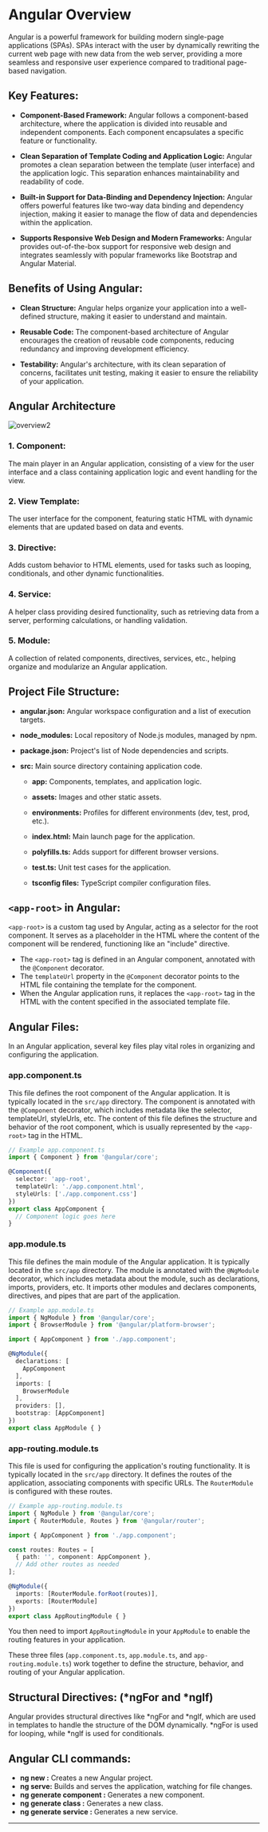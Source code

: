 # Angular Overview

Angular is a powerful framework for building modern single-page applications (SPAs). SPAs interact with the user by dynamically rewriting the current web page with new data from the web server, providing a more seamless and responsive user experience compared to traditional page-based navigation.

## Key Features:

- **Component-Based Framework:**
  Angular follows a component-based architecture, where the application is divided into reusable and independent components. Each component encapsulates a specific feature or functionality.

- **Clean Separation of Template Coding and Application Logic:**
  Angular promotes a clean separation between the template (user interface) and the application logic. This separation enhances maintainability and readability of code.

- **Built-in Support for Data-Binding and Dependency Injection:**
  Angular offers powerful features like two-way data binding and dependency injection, making it easier to manage the flow of data and dependencies within the application.

- **Supports Responsive Web Design and Modern Frameworks:**
  Angular provides out-of-the-box support for responsive web design and integrates seamlessly with popular frameworks like Bootstrap and Angular Material.

## Benefits of Using Angular:

- **Clean Structure:**
  Angular helps organize your application into a well-defined structure, making it easier to understand and maintain.

- **Reusable Code:**
  The component-based architecture of Angular encourages the creation of reusable code components, reducing redundancy and improving development efficiency.

- **Testability:**
  Angular's architecture, with its clean separation of concerns, facilitates unit testing, making it easier to ensure the reliability of your application.

## Angular Architecture

![overview2](https://github.com/baderbenlhachemi/angular-demo/assets/88034249/623d9732-9f91-48b1-925b-a8781970ef50)

### 1. Component:

The main player in an Angular application, consisting of a view for the user interface and a class containing application logic and event handling for the view.

### 2. View Template:

The user interface for the component, featuring static HTML with dynamic elements that are updated based on data and events.

### 3. Directive:

Adds custom behavior to HTML elements, used for tasks such as looping, conditionals, and other dynamic functionalities.

### 4. Service:

A helper class providing desired functionality, such as retrieving data from a server, performing calculations, or handling validation.

### 5. Module:

A collection of related components, directives, services, etc., helping organize and modularize an Angular application.

## Project File Structure:

- **angular.json:**
  Angular workspace configuration and a list of execution targets.

- **node_modules:**
  Local repository of Node.js modules, managed by npm.

- **package.json:**
  Project's list of Node dependencies and scripts.

- **src:**
  Main source directory containing application code.

    - **app:**
      Components, templates, and application logic.

    - **assets:**
      Images and other static assets.

    - **environments:**
      Profiles for different environments (dev, test, prod, etc.).

    - **index.html:**
      Main launch page for the application.

    - **polyfills.ts:**
      Adds support for different browser versions.

    - **test.ts:**
      Unit test cases for the application.

    - **tsconfig files:**
      TypeScript compiler configuration files.

## `<app-root>` in Angular:

`<app-root>` is a custom tag used by Angular, acting as a selector for the root component. It serves as a placeholder in the HTML where the content of the component will be rendered, functioning like an "include" directive.

- The `<app-root>` tag is defined in an Angular component, annotated with the `@Component` decorator.
- The `templateUrl` property in the `@Component` decorator points to the HTML file containing the template for the component.
- When the Angular application runs, it replaces the `<app-root>` tag in the HTML with the content specified in the associated template file.

## Angular Files:

In an Angular application, several key files play vital roles in organizing and configuring the application.

### app.component.ts

This file defines the root component of the Angular application. It is typically located in the `src/app` directory. The component is annotated with the `@Component` decorator, which includes metadata like the selector, templateUrl, styleUrls, etc. The content of this file defines the structure and behavior of the root component, which is usually represented by the `<app-root>` tag in the HTML.

```typescript
// Example app.component.ts
import { Component } from '@angular/core';

@Component({
  selector: 'app-root',
  templateUrl: './app.component.html',
  styleUrls: ['./app.component.css']
})
export class AppComponent {
  // Component logic goes here
}
```

### app.module.ts

This file defines the main module of the Angular application. It is typically located in the `src/app` directory. The module is annotated with the `@NgModule` decorator, which includes metadata about the module, such as declarations, imports, providers, etc. It imports other modules and declares components, directives, and pipes that are part of the application.

```typescript
// Example app.module.ts
import { NgModule } from '@angular/core';
import { BrowserModule } from '@angular/platform-browser';

import { AppComponent } from './app.component';

@NgModule({
  declarations: [
    AppComponent
  ],
  imports: [
    BrowserModule
  ],
  providers: [],
  bootstrap: [AppComponent]
})
export class AppModule { }
```

### app-routing.module.ts

This file is used for configuring the application's routing functionality. It is typically located in the `src/app` directory. It defines the routes of the application, associating components with specific URLs. The `RouterModule` is configured with these routes.

```typescript
// Example app-routing.module.ts
import { NgModule } from '@angular/core';
import { RouterModule, Routes } from '@angular/router';

import { AppComponent } from './app.component';

const routes: Routes = [
  { path: '', component: AppComponent },
  // Add other routes as needed
];

@NgModule({
  imports: [RouterModule.forRoot(routes)],
  exports: [RouterModule]
})
export class AppRoutingModule { }
```

You then need to import `AppRoutingModule` in your `AppModule` to enable the routing features in your application.

These three files (`app.component.ts`, `app.module.ts`, and `app-routing.module.ts`) work together to define the structure, behavior, and routing of your Angular application.

## Structural Directives: (*ngFor and *ngIf)

Angular provides structural directives like *ngFor and *ngIf, which are used in templates to handle the structure of the DOM dynamically. *ngFor is used for looping, while *ngIf is used for conditionals.

## Angular CLI commands:

- **ng new <project-name>:**
  Creates a new Angular project.
- **ng serve:**
  Builds and serves the application, watching for file changes.
- **ng generate component <component-name>:**
  Generates a new component.
- **ng generate class <class-name>:**
  Generates a new class.
- **ng generate service <service-name>:**
  Generates a new service.

---
